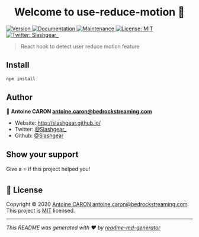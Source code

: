 <h1 align="center">Welcome to use-reduce-motion 👋</h1>
<p>
  <a href="https://www.npmjs.com/package/use-reduce-motion" target="_blank">
    <img alt="Version" src="https://img.shields.io/npm/v/use-reduce-motion.svg">
  </a>
  <a href="https://github.com/Slashgear/use-reduce-motion#readme" target="_blank">
    <img alt="Documentation" src="https://img.shields.io/badge/documentation-yes-brightgreen.svg" />
  </a>
  <a href="https://github.com/Slashgear/use-reduce-motion/graphs/commit-activity" target="_blank">
    <img alt="Maintenance" src="https://img.shields.io/badge/Maintained%3F-yes-green.svg" />
  </a>
  <a href="https://github.com/Slashgear/use-reduce-motion/blob/master/LICENSE" target="_blank">
    <img alt="License: MIT" src="https://img.shields.io/github/license/Slashgear/use-reduce-motion" />
  </a>
  <a href="https://twitter.com/Slashgear\_" target="_blank">
    <img alt="Twitter: Slashgear_" src="https://img.shields.io/twitter/follow/Slashgear_.svg?style=social" />
  </a>
</p>

> React hook to detect user reduce motion feature

## Install

```sh
npm install
```

## Author

👤 **Antoine CARON <antoine.caron@bedrockstreaming.com>**

- Website: http://slashgear.github.io/
- Twitter: [@Slashgear\_](https://twitter.com/Slashgear_)
- Github: [@Slashgear](https://github.com/Slashgear)

## Show your support

Give a ⭐️ if this project helped you!

## 📝 License

Copyright © 2020 [Antoine CARON <antoine.caron@bedrockstreaming.com>](https://github.com/Slashgear).<br />
This project is [MIT](https://github.com/Slashgear/use-reduce-motion/blob/master/LICENSE) licensed.

---

_This README was generated with ❤️ by [readme-md-generator](https://github.com/kefranabg/readme-md-generator)_
